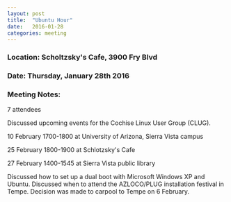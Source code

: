```yaml
---
layout: post
title:  "Ubuntu Hour"
date:   2016-01-28
categories: meeting
---
```

### Location: Scholtzsky's Cafe, 3900 Fry Blvd  
  
### Date: Thursday, January 28th 2016  

### Meeting Notes:  

7 attendees  
  
Discussed upcoming events for the Cochise Linux User Group (CLUG).  
  
10 February 1700-1800 at University of Arizona, Sierra Vista campus  
  
25 February 1800-1900 at Schlotzsky's Cafe  
  
27 February 1400-1545 at Sierra Vista public library  
  
Discussed how to set up a dual boot with Microsoft Windows XP and Ubuntu. Discussed when to attend the AZLOCO/PLUG installation festival in Tempe. Decision was made to carpool to Tempe on 6 February.  
